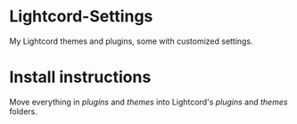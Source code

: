 # Lightcord-Settings
My Lightcord themes and plugins, some with customized settings.

# Install instructions
Move everything in *plugins* and *themes* into Lightcord's *plugins* and *themes* folders.
